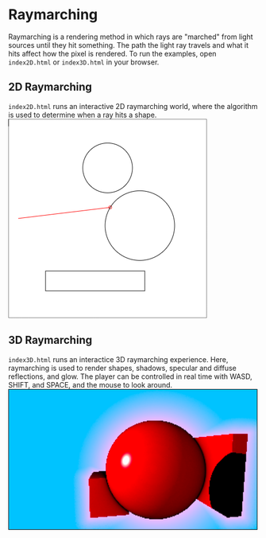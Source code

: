 # Raymarching

Raymarching is a rendering method in which rays are "marched" from light sources until they hit something.
The path the light ray travels and what it hits affect how the pixel is rendered.
To run the examples, open `index2D.html` or `index3D.html` in your browser.

## 2D Raymarching
`index2D.html` runs an interactive 2D raymarching world, where the algorithm is used to determine when a ray hits a shape.
![2D raymarching](media/raymarching_2d.png)

## 3D Raymarching
`index3D.html` runs an interactice 3D raymarching experience. Here, raymarching is used to render shapes, shadows,
specular and diffuse reflections, and glow. The player can be controlled in real time with WASD, SHIFT, and SPACE,
and the mouse to look around.
![3D raymarching](media/raymarching_3d.png)
